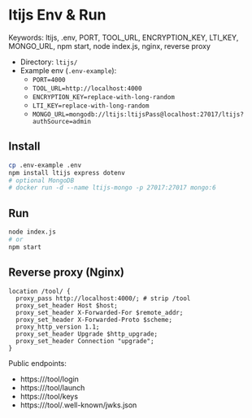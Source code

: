 # ltijs Env & Run

Keywords: ltijs, .env, PORT, TOOL_URL, ENCRYPTION_KEY, LTI_KEY, MONGO_URL, npm start, node index.js, nginx, reverse proxy

- Directory: `ltijs/`
- Example env (`.env-example`):
  - `PORT=4000`
  - `TOOL_URL=http://localhost:4000`
  - `ENCRYPTION_KEY=replace-with-long-random`
  - `LTI_KEY=replace-with-long-random`
  - `MONGO_URL=mongodb://ltijs:ltijsPass@localhost:27017/ltijs?authSource=admin`

## Install
```bash
cp .env-example .env
npm install ltijs express dotenv
# optional MongoDB
# docker run -d --name ltijs-mongo -p 27017:27017 mongo:6
```

## Run
```bash
node index.js
# or
npm start
```

## Reverse proxy (Nginx)
```
location /tool/ {
  proxy_pass http://localhost:4000/; # strip /tool
  proxy_set_header Host $host;
  proxy_set_header X-Forwarded-For $remote_addr;
  proxy_set_header X-Forwarded-Proto $scheme;
  proxy_http_version 1.1;
  proxy_set_header Upgrade $http_upgrade;
  proxy_set_header Connection "upgrade";
}
```

Public endpoints:
- https://<ngrok-domain>/tool/login
- https://<ngrok-domain>/tool/launch
- https://<ngrok-domain>/tool/keys
- https://<ngrok-domain>/tool/.well-known/jwks.json
